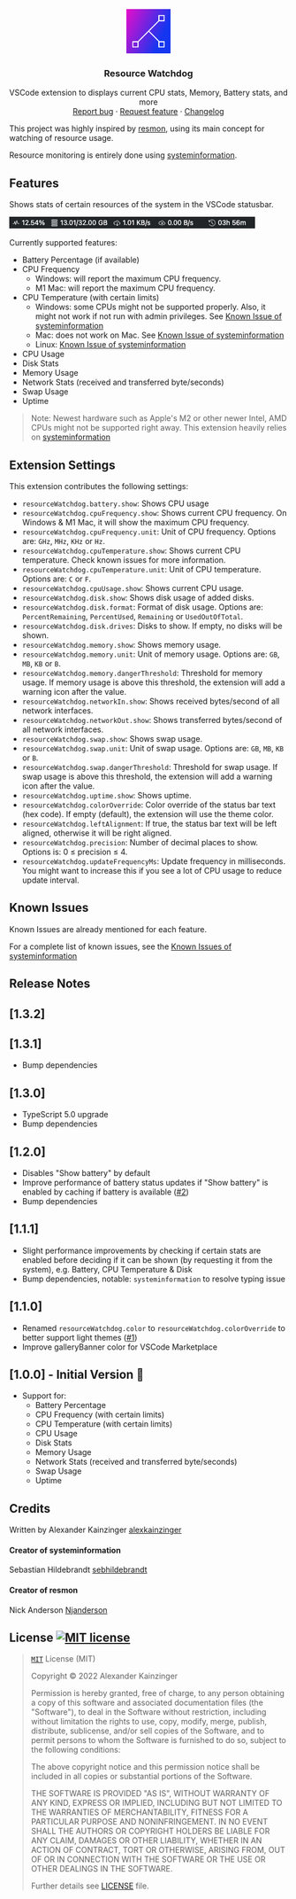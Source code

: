 <div align="center">
  <a href="https://github.com/alexkainzinger/resource-watchdog">
    <img src="images/logo.png" alt="Logo" width="80" height="80">
  </a>

  <h3 align="center">Resource Watchdog</h3>

  <p align="center">
  VSCode extension to displays current CPU stats, Memory, Battery stats, and more
  <br>
  <a href="https://github.com/alexkainzinger/resource-watchdog/issues/new">Report bug</a>
  ·
  <a href="https://github.com/alexkainzinger/resource-watchdog/issues/new">Request feature</a>
  ·
  <a href="https://github.com/alexkainzinger/resource-watchdog/blob/main/CHANGELOG.md">Changelog</a>
</p>
</div>

This project was highly inspired by [resmon](https://github.com/Njanderson/resmon), using its main concept for watching of resource usage.

Resource monitoring is entirely done using [systeminformation](https://github.com/sebhildebrandt/systeminformation).

## Features

Shows stats of certain resources of the system in the VSCode statusbar.

![Example](images/example.png)

Currently supported features:
- Battery Percentage (if available)
- CPU Frequency
  - Windows: will report the maximum CPU frequency.
  - M1 Mac: will report the maximum CPU frequency.
- CPU Temperature (with certain limits)
  - Windows: some CPUs might not be supported properly. Also, it might not work if not run with admin privileges. See [Known Issue of systeminformation](https://github.com/sebhildebrandt/systeminformation#windows-temperature-battery-)
  - Mac: does not work on Mac. See [Known Issue of systeminformation](https://github.com/sebhildebrandt/systeminformation#macos---temperature-sensor)
  - Linux: [Known Issue of systeminformation](https://github.com/sebhildebrandt/systeminformation#linux-temperature)
- CPU Usage
- Disk Stats
- Memory Usage
- Network Stats (received and transferred byte/seconds)
- Swap Usage
- Uptime


> Note: Newest hardware such as Apple's M2 or other newer Intel, AMD CPUs might not be supported right away. This extension heavily relies on [systeminformation](https://github.com/sebhildebrandt/systeminformation)

## Extension Settings

This extension contributes the following settings:

* `resourceWatchdog.battery.show`: Shows CPU usage
* `resourceWatchdog.cpuFrequency.show`: Shows current CPU frequency. On Windows & M1 Mac, it will show the maximum CPU frequency.
* `resourceWatchdog.cpuFrequency.unit`: Unit of CPU frequency. Options are: `GHz`, `MHz`, `KHz` or `Hz`.
* `resourceWatchdog.cpuTemperature.show`: Shows current CPU temperature. Check known issues for more information.
* `resourceWatchdog.cpuTemperature.unit`: Unit of CPU temperature. Options are: `C` or `F`.
* `resourceWatchdog.cpuUsage.show`: Shows current CPU usage.
* `resourceWatchdog.disk.show`: Shows disk usage of added disks.
* `resourceWatchdog.disk.format`: Format of disk usage. Options are: `PercentRemaining`, `PercentUsed`, `Remaining` or `UsedOutOfTotal`.
* `resourceWatchdog.disk.drives`: Disks to show. If empty, no disks will be shown.
* `resourceWatchdog.memory.show`: Shows memory usage.
* `resourceWatchdog.memory.unit`: Unit of memory usage. Options are: `GB`, `MB`, `KB` or `B`.
* `resourceWatchdog.memory.dangerThreshold`: Threshold for memory usage. If memory usage is above this threshold, the extension will add a warning icon after the value.
* `resourceWatchdog.networkIn.show`: Shows received bytes/second of all network interfaces.
* `resourceWatchdog.networkOut.show`: Shows transferred bytes/second of all network interfaces.
* `resourceWatchdog.swap.show`: Shows swap usage.
* `resourceWatchdog.swap.unit`: Unit of swap usage. Options are: `GB`, `MB`, `KB` or `B`.
* `resourceWatchdog.swap.dangerThreshold`: Threshold for swap usage. If swap usage is above this threshold, the extension will add a warning icon after the value.
* `resourceWatchdog.uptime.show`: Shows uptime.
* `resourceWatchdog.colorOverride`: Color override of the status bar text (hex code). If empty (default), the extension will use the theme color.
* `resourceWatchdog.leftAlignment`: If true, the status bar text will be left aligned, otherwise it will be right aligned.
* `resourceWatchdog.precision`: Number of decimal places to show. Options is: 0 ≤ precision ≤ 4.
* `resourceWatchdog.updateFrequencyMs`: Update frequency in milliseconds. You might want to increase this if you see a lot of CPU usage to reduce update interval.

## Known Issues

Known Issues are already mentioned for each feature. 

For a complete list of known issues, see the [Known Issues of systeminformation](https://github.com/sebhildebrandt/systeminformation#known-issues)


## Release Notes

## [1.3.2]

## [1.3.1]
- Bump dependencies

## [1.3.0]
- TypeScript 5.0 upgrade
- Bump dependencies

## [1.2.0]
- Disables "Show battery" by default
- Improve performance of battery status updates if "Show battery" is enabled by caching if battery is available ([#2](https://github.com/alexkainzinger/resource-watchdog/issues/2))
- Bump dependencies

## [1.1.1]
- Slight performance improvements by checking if certain stats are enabled before deciding if it can be shown (by requesting it from the system), e.g. Battery, CPU Temperature & Disk
- Bump dependencies, notable: `systeminformation` to resolve typing issue

## [1.1.0]
- Renamed `resourceWatchdog.color` to `resourceWatchdog.colorOverride` to better support light themes ([#1](https://github.com/alexkainzinger/resource-watchdog/issues/1))
- Improve galleryBanner color for VSCode Marketplace

## [1.0.0] - Initial Version 🎉

- Support for:
  - Battery Percentage
  - CPU Frequency (with certain limits)
  - CPU Temperature (with certain limits)
  - CPU Usage
  - Disk Stats
  - Memory Usage
  - Network Stats (received and transferred byte/seconds)
  - Swap Usage
  - Uptime

## Credits

Written by Alexander Kainzinger [alexkainzinger](https://github.com/alexkainzinger)

#### Creator of systeminformation

Sebastian Hildebrandt [sebhildebrandt](https://github.com/sebhildebrandt)

#### Creator of resmon

Nick Anderson [Njanderson](https://github.com/Njanderson)


## License [![MIT license][license-img]][license-url]

>[`MIT`][license-url] License (MIT)
>
>Copyright &copy; 2022 Alexander Kainzinger
>
>Permission is hereby granted, free of charge, to any person obtaining a copy
>of this software and associated documentation files (the "Software"), to deal
>in the Software without restriction, including without limitation the rights
>to use, copy, modify, merge, publish, distribute, sublicense, and/or sell
>copies of the Software, and to permit persons to whom the Software is
>furnished to do so, subject to the following conditions:
>
>The above copyright notice and this permission notice shall be included in
>all copies or substantial portions of the Software.
>
>THE SOFTWARE IS PROVIDED "AS IS", WITHOUT WARRANTY OF ANY KIND, EXPRESS OR
>IMPLIED, INCLUDING BUT NOT LIMITED TO THE WARRANTIES OF MERCHANTABILITY,
>FITNESS FOR A PARTICULAR PURPOSE AND NONINFRINGEMENT. IN NO EVENT SHALL THE
>AUTHORS OR COPYRIGHT HOLDERS BE LIABLE FOR ANY CLAIM, DAMAGES OR OTHER
>LIABILITY, WHETHER IN AN ACTION OF CONTRACT, TORT OR OTHERWISE, ARISING FROM,
>OUT OF OR IN CONNECTION WITH THE SOFTWARE OR THE USE OR OTHER DEALINGS IN
>THE SOFTWARE.
>
>Further details see [LICENSE](LICENSE) file.

[license-url]: https://github.com/alexkainzinger/resource-watchdog/blob/main/LICENSE
[license-img]: https://img.shields.io/badge/license-MIT-blue.svg?style=flat-square
